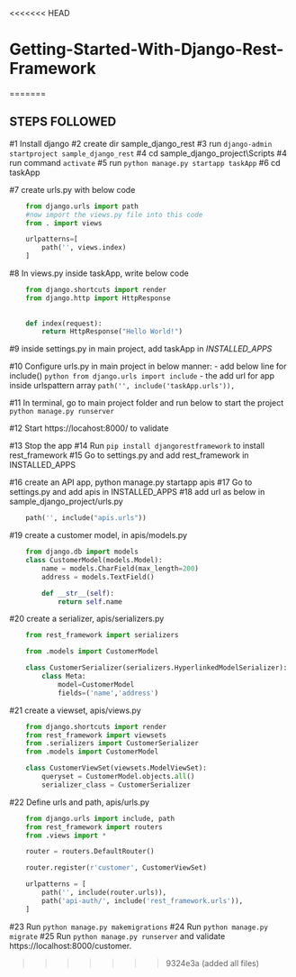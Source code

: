 <<<<<<< HEAD
# Getting-Started-With-Django-Rest-Framework
=======
## STEPS FOLLOWED

#1 Install django
#2 create dir sample_django_rest
#3 run `django-admin startproject sample_django_rest`
#4 cd sample_django_project\Scripts
#4 run command `activate`
#5 run `python manage.py startapp taskApp`
#6 cd taskApp

#7 create urls.py with below code
```python
    from django.urls import path
    #now import the views.py file into this code
    from . import views

    urlpatterns=[
        path('', views.index)
    ]
```
#8 In views.py inside taskApp, write below code
```python
    from django.shortcuts import render
    from django.http import HttpResponse
    
    
    def index(request):
        return HttpResponse("Hello World!")

```

#9 inside settings.py in main project, add taskApp in *INSTALLED_APPS*

#10 Configure urls.py in main project in below manner:
    - add below line for include()
    `python from django.urls import include`
    - the add url for app inside urlspattern array
    `path('', include('taskApp.urls')),`

#11 In terminal, go to main project folder and run below to start the project
    `python manage.py runserver`

#12 Start https://locahost:8000/ to validate

#13 Stop the app
#14 Run `pip install djangorestframework` to install rest_framework
#15 Go to settings.py and add rest_framework in INSTALLED_APPS

#16 create an API app, python manage.py startapp apis
#17 Go to settings.py and add apis in INSTALLED_APPS
#18 add url as below in sample_django_project/urls.py
```python
    path('', include("apis.urls"))
```
#19 create a customer model, in apis/models.py
```python
    from django.db import models
    class CustomerModel(models.Model):
        name = models.CharField(max_length=200)
        address = models.TextField()

        def __str__(self):
            return self.name
```

#20 create a serializer, apis/serializers.py
```python
    from rest_framework import serializers

    from .models import CustomerModel

    class CustomerSerializer(serializers.HyperlinkedModelSerializer):
        class Meta:
            model=CustomerModel
            fields=('name','address')
```
#21 create a viewset, apis/views.py
```python
    from django.shortcuts import render
    from rest_framework import viewsets
    from .serializers import CustomerSerializer
    from .models import CustomerModel

    class CustomerViewSet(viewsets.ModelViewSet):
        queryset = CustomerModel.objects.all()
        serializer_class = CustomerSerializer
```
#22 Define urls and path, apis/urls.py
```python
    from django.urls import include, path
    from rest_framework import routers
    from .views import *

    router = routers.DefaultRouter()

    router.register(r'customer', CustomerViewSet)

    urlpatterns = [
        path('', include(router.urls)),
        path('api-auth/', include('rest_framework.urls')),
    ]
```
#23 Run `python manage.py makemigrations`
#24 Run `python manage.py migrate`
#25 Run `python manage.py runserver` and validate https://localhost:8000/customer.
>>>>>>> 9324e3a (added all files)
